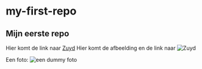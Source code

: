 # my-first-repo
## Mijn eerste repo
Hier komt de link naar [Zuyd](www.zuyd.nl)
Hier komt de afbeelding en de link naar ![Zuyd ](www.zuyd.nl)

Een foto: ![een dummy foto](img/dummy.png)
